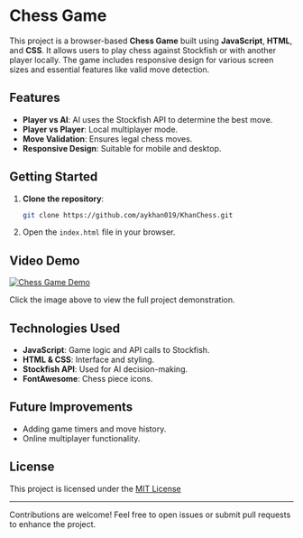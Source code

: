 # Chess Game

This project is a browser-based **Chess Game** built using **JavaScript**, **HTML**, and **CSS**. It allows users to play chess against Stockfish or with another player locally. The game includes responsive design for various screen sizes and essential features like valid move detection.

## Features
- **Player vs AI**: AI uses the Stockfish API to determine the best move.
- **Player vs Player**: Local multiplayer mode.
- **Move Validation**: Ensures legal chess moves.
- **Responsive Design**: Suitable for mobile and desktop.

## Getting Started
1. **Clone the repository**:
   ```bash
   git clone https://github.com/aykhan019/KhanChess.git
   ```
2. Open the `index.html` file in your browser.

## Video Demo
[![Chess Game Demo](https://media.aykhan.net/thumbnails/projects/chess.png)](https://youtu.be/piR5hC6FGlA)

Click the image above to view the full project demonstration.

## Technologies Used
- **JavaScript**: Game logic and API calls to Stockfish.
- **HTML & CSS**: Interface and styling.
- **Stockfish API**: Used for AI decision-making.
- **FontAwesome**: Chess piece icons.

## Future Improvements
- Adding game timers and move history.
- Online multiplayer functionality.

## License
This project is licensed under the [MIT License](LICENSE)

---

Contributions are welcome! Feel free to open issues or submit pull requests to enhance the project.
